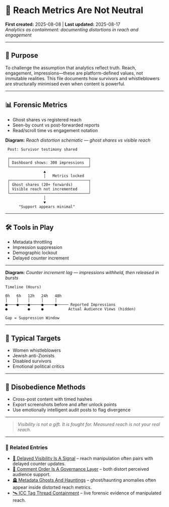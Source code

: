 # 🧨 Reach Metrics Are Not Neutral  
**First created:** 2025-08-08 | **Last updated:** 2025-08-17  
*Analytics as containment: documenting distortions in reach and engagement*  

---  

## 🎯 Purpose  
To challenge the assumption that analytics reflect truth. Reach, engagement, impressions—these are platform-defined values, not immutable realities. This file documents how survivors and whistleblowers are structurally minimised even when content is powerful.  

---  

## 📊 Forensic Metrics  
- Ghost shares vs registered reach  
- Seen-by count vs post-forwarded reports  
- Read/scroll time vs engagement notation  

**Diagram:** *Reach distortion schematic — ghost shares vs visible reach*  

```text
 Post: Survivor testimony shared

 ┌───────────────────────────────────┐
 │ Dashboard shows: 300 impressions  │
 └───────────────────────────────────┘
                 ▲
                 │   Metrics locked
 ┌───────────────────────────────────┐
 │ Ghost shares (20+ forwards)       │
 │ Visible reach not incremented     │
 └───────────────────────────────────┘
                 │
                 ▼
      "Support appears minimal"
```

---
## 🛠 Tools in Play  
- Metadata throttling  
- Impression suppression  
- Demographic lockout  
- Delayed counter increment  
---
**Diagram:** *Counter increment lag — impressions withheld, then released in bursts*  

```text
Timeline (Hours)

0h   6h   12h   24h   48h
│    │    │     │     │
●────●────●─────●─────●───── Reported Impressions
●         ●     ●           Actual Audience Views (hidden)

Gap = Suppression Window
```
---  

## 📎 Typical Targets  
- Women whistleblowers  
- Jewish anti-Zionists  
- Disabled survivors  
- Emotional political critics  

---  

## 🔁 Disobedience Methods  
- Cross-post content with timed hashes  
- Export screenshots before and after unlock points  
- Use emotionally intelligent audit posts to flag divergence  

---  

> *Visibility is not a gift. It is fought for. Measured reach is not your real reach.*  

---  

### 🔗 Related Entries  
- [🧨 Delayed Visibility Is A Signal](./🧨_delayed_visibility_is_a_signal.md) – reach manipulation often pairs with delayed counter updates.  
- [🧨 Comment Order Is A Governance Layer](./🧨_comment_order_is_a_governance_layer.md) – both distort perceived audience support.  
- [🪦 Metadata Ghosts And Hauntings](../../Big_Picture_Protocols/🪦_metadata_ghosts_and_hauntings.md) – ghost/haunting anomalies often appear inside distorted reach metrics.  
- [🛰️ ICC Tag Thread Containment](../../Field_Logs/🛰️_icc_tag_thread_containment.md) – live forensic evidence of manipulated reach.  
